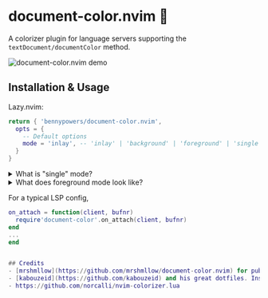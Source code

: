 # document-color.nvim 🌈
A colorizer plugin for language servers supporting the `textDocument/documentColor` method.

![document-color.nvim demo](https://user-images.githubusercontent.com/40532058/184640748-8e71ad1e-c300-4040-b4f2-8a5bba3e9588.gif)

## Installation & Usage
Lazy.nvim:
```lua
return { 'bennypowers/document-color.nvim',
  opts = {
    -- Default options
    mode = 'inlay', -- 'inlay' | 'background' | 'foreground' | 'single'
  }
}
```

<details>
<summary>What is "single" mode?</summary>
<br>

For people who don't like large bright chunks of their buffer un-colorschemed, `single` column mode is a compromise until anti-conceal.

!["single" mode](https://user-images.githubusercontent.com/40532058/184829642-e6f83acc-dece-4ee0-b17f-86e119a4f966.png)
---

</details>

<details>
<summary>What does foreground mode look like?</summary>
<br>

![image](https://user-images.githubusercontent.com/40532058/184633209-32427b6b-0f08-468b-ae6f-977950b96000.png)
---

</details>

For a typical LSP config,
```lua
on_attach = function(client, bufnr)
  require'document-color'.on_attach(client, bufnr)
end
...
end


## Credits
- [mrshmllow](https://github.com/mrshmllow/document-color.nvim) for publishing the original version of this plugin
- [kabouzeid](https://github.com/kabouzeid) and his great dotfiles. Inspired by his reddit post, chunks of this plugin are from his dotfiles. ❤️
- https://github.com/norcalli/nvim-colorizer.lua
